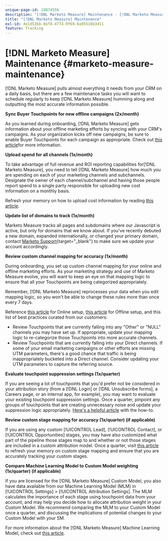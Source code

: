 ```yaml
---
unique-page-id: 18874556
description: "[!DNL Marketo Measure] Maintenance - [!DNL Marketo Measure]"
title: "[!DNL Marketo Measure] Maintenance"
exl-id: 4e1d53bb-0af8-4774-9f69-6a95516b3d11
feature: Tracking
---
```

# [!DNL Marketo Measure] Maintenance {#marketo-measure-maintenance}

[!DNL Marketo Measure] pulls almost everything it needs from your CRM on a daily basis, but there are a few maintenance tasks you will want to schedule regularly to keep [!DNL Marketo Measure] humming along and outputting the most accurate information possible.

**Sync Buyer Touchpoints for new offline campaigns (2x/month)**

As you learned during onboarding, [!DNL Marketo Measure] gets information about your offline marketing efforts by syncing with your CRM's campaigns. As your organization kicks off new campaigns, be sure to enable Buyer Touchpoints for each campaign as appropriate. Check out [this article](/help/channel-tracking-and-setup/offline-channels/legacy-processes/syncing-offline-campaigns.md)for more information.

**Upload spend for all channels (1x/month)**

To take advantage of full revenue and ROI reporting capabilities for[!DNL Marketo Measure], you need to tell [!DNL Marketo Measure] how much you are spending on each of your marketing channels and subchannels. Designate the owner of each channel/subchannel and having those people report spend to a single party responsible for uploading new cost information on a monthly basis.

Refresh your memory on how to upload cost information by reading [this article](/help/marketing-spend/spend-management/marketing-channel-costs.md).

**Update list of domains to track (1x/month)**

Marketo Measure tracks all pages and subdomains where our Javascript is active, but only for domains that we know about. If you've recently debuted a new domain, expanded internationally, or changed your primary domain, contact [Marketo Support](https://nation.marketo.com/t5/support/ct-p/Support){target="_blank"} to make sure we update your account accordingly.

**Review custom channel mapping for accuracy (1x/month)**

During onboarding, you set up custom channel mapping for your online and offline marketing efforts. As your marketing strategy and use of Marketo Measure evolve, you will want to keep an eye on that mapping logic to ensure that all your Touchpoints are being categorized appropriately.

Remember, [!DNL Marketo Measure] reprocesses your data when you edit mapping logic, so you won't be able to change these rules more than once every 7 days.

Reference [this article](/help/channel-tracking-and-setup/online-channels/online-custom-channel-setup.md) for Online setup, [this article](/help/channel-tracking-and-setup/offline-channels/offline-custom-channel-setup.md) for Offline setup, and this list of best practices curated from our customers:

* Review Touchpoints that are currently falling into any "Other" or "NULL" channels you may have set up. If appropriate, update your mapping logic to re-categorize those Touchpoints into more accurate channels.
* Review Touchpoints that are currently falling into your Direct channels. If some of your email marketing campaigns or other efforts are missing UTM parameters, there's a good chance that traffic is being inappropriately bucketed into a Direct channel. Consider updating your UTM parameters to capture the referring source.

**Evaluate touchpoint suppression settings (1x/quarter)**

If you are seeing a lot of touchpoints that you'd prefer not be considered in your attribution story (from a [!DNL Login] or [!DNL Unsubscribe forms], a Careers page, or an internal app, for example), you may want to evaluate your existing touchpoint suppression settings. Once a quarter, pinpoint any groups of touchpoints that are creating unnecessary noise and update your suppression logic appropriately. [Here's a helpful article](/help/advanced-marketo-measure-features/touchpoint-settings/touchpoint-removal-and-touchpoint-suppression.md)  with the how-to.

**Review custom stage mapping for accuracy (1x/quarter) (if applicable)**

If you are using any custom [!UICONTROL Lead], [!UICONTROL Contact], or [!UICONTROL Opportunities] stages, you may have also customized what part of the pipeline those stages map to and whether or not those stages are included in a custom attribution model. Once a quarter, visit [this article](/help/advanced-marketo-measure-features/custom-attribution-models/custom-attribution-model-and-setup.md) to refresh your memory on custom stage mapping and ensure that you are accurately tracking your custom stages.

**Compare Machine Learning Model to Custom Model weighting (1x/quarter) (if applicable)**

If you are licensed for the [!DNL Marketo Measure] Custom Model, you also have data available from our Machine Learning Model (MLM) in [!UICONTROL Settings] > [!UICONTROL Attribution Settings]. The MLM calculates the importance of each stage using touchpoint data from your account, and may help you decide how to allocate attribution weight in your Custom Model. We recommend comparing the MLM to your Custom Model once a quarter, and discussing the implications of potential changes to your Custom Model with your SM.

For more information about the [!DNL Marketo Measure] Machine Learning Model, check out [this article](/help/advanced-marketo-measure-features/custom-attribution-models/machine-learning-model-faq.md).
